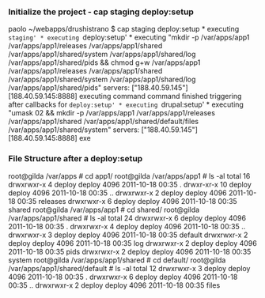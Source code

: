 ### Initialize the project - cap staging deploy:setup
  paolo ~/webapps/drushistrano $ cap staging deploy:setup
    * executing `staging'
    * executing `deploy:setup'
    * executing "mkdir -p /var/apps/app1 /var/apps/app1/releases /var/apps/app1/shared /var/apps/app1/shared/system /var/apps/app1/shared/log /var/apps/app1/shared/pids &&  chmod g+w /var/apps/app1 /var/apps/app1/releases /var/apps/app1/shared /var/apps/app1/shared/system /var/apps/app1/shared/log /var/apps/app1/shared/pids"
      servers: ["188.40.59.145"]
      [188.40.59.145:8888] executing command
      command finished
      triggering after callbacks for `deploy:setup'
    * executing `drupal:setup'
    * executing "umask 02 && mkdir -p /var/apps/app1 /var/apps/app1/releases /var/apps/app1/shared /var/apps/app1/shared/default/files /var/apps/app1/shared/system"
      servers: ["188.40.59.145"]
      [188.40.59.145:8888] exe


### File Structure after a deploy:setup
  root@gilda /var/apps # cd app1/
  root@gilda /var/apps/app1 # ls -al
  total 16
  drwxrwxr-x  4 deploy deploy 4096 2011-10-18 00:35 .
  drwxr-xr-x 10 deploy deploy 4096 2011-10-18 00:35 ..
  drwxrwxr-x  2 deploy deploy 4096 2011-10-18 00:35 releases
  drwxrwxr-x  6 deploy deploy 4096 2011-10-18 00:35 shared
  root@gilda /var/apps/app1 # cd shared/
  root@gilda /var/apps/app1/shared # ls -al
  total 24
  drwxrwxr-x 6 deploy deploy 4096 2011-10-18 00:35 .
  drwxrwxr-x 4 deploy deploy 4096 2011-10-18 00:35 ..
  drwxrwxr-x 3 deploy deploy 4096 2011-10-18 00:35 default
  drwxrwxr-x 2 deploy deploy 4096 2011-10-18 00:35 log
  drwxrwxr-x 2 deploy deploy 4096 2011-10-18 00:35 pids
  drwxrwxr-x 2 deploy deploy 4096 2011-10-18 00:35 system
  root@gilda /var/apps/app1/shared # cd default/
  root@gilda /var/apps/app1/shared/default # ls -al
  total 12
  drwxrwxr-x 3 deploy deploy 4096 2011-10-18 00:35 .
  drwxrwxr-x 6 deploy deploy 4096 2011-10-18 00:35 ..
  drwxrwxr-x 2 deploy deploy 4096 2011-10-18 00:35 files
